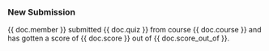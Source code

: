 <h3>New Submission</h3>

<p>{{ doc.member }} submitted {{ doc.quiz }} from course {{ doc.course }} and has gotten a score of {{ doc.score }} out of {{ doc.score_out_of }}.</p>